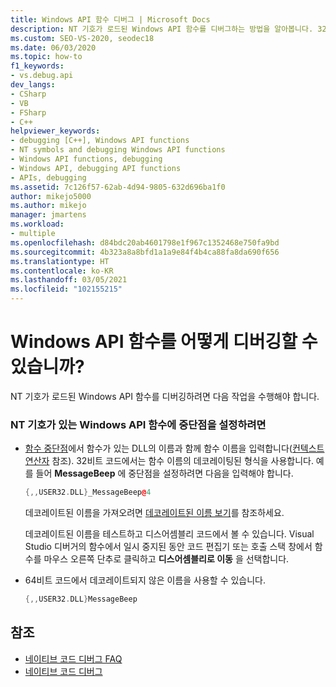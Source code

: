 ```yaml
---
title: Windows API 함수 디버그 | Microsoft Docs
description: NT 기호가 로드된 Windows API 함수를 디버그하는 방법을 알아봅니다. 32비트 코드에서 데코레이트된 형식의 함수 이름을 사용하여 중단점을 설정합니다.
ms.custom: SEO-VS-2020, seodec18
ms.date: 06/03/2020
ms.topic: how-to
f1_keywords:
- vs.debug.api
dev_langs:
- CSharp
- VB
- FSharp
- C++
helpviewer_keywords:
- debugging [C++], Windows API functions
- NT symbols and debugging Windows API functions
- Windows API functions, debugging
- Windows API, debugging API functions
- APIs, debugging
ms.assetid: 7c126f57-62ab-4d94-9805-632d696ba1f0
author: mikejo5000
ms.author: mikejo
manager: jmartens
ms.workload:
- multiple
ms.openlocfilehash: d84bdc20ab4601798e1f967c1352468e750fa9bd
ms.sourcegitcommit: 4b323a8a8bfd1a1a9e84f4b4ca88fa8da690f656
ms.translationtype: HT
ms.contentlocale: ko-KR
ms.lasthandoff: 03/05/2021
ms.locfileid: "102155215"
---
```

# <a name="how-can-i-debug-windows-api-functions"></a>Windows API 함수를 어떻게 디버깅할 수 있습니까?
NT 기호가 로드된 Windows API 함수를 디버깅하려면 다음 작업을 수행해야 합니다.

### <a name="to-set-a-breakpoint-on-a-windows-api-function-with-nt-symbols-loaded"></a>NT 기호가 있는 Windows API 함수에 중단점을 설정하려면

- [함수 중단점](../debugger/using-breakpoints.md#BKMK_Set_a_breakpoint_in_a_source_file)에서 함수가 있는 DLL의 이름과 함께 함수 이름을 입력합니다([컨텍스트 연산자](../debugger/context-operator-cpp.md) 참조). 32비트 코드에서는 함수 이름의 데코레이팅된 형식을 사용합니다. 예를 들어 **MessageBeep** 에 중단점을 설정하려면 다음을 입력해야 합니다.

    ```cpp
    {,,USER32.DLL}_MessageBeep@4
    ```

     데코레이트된 이름을 가져오려면 [데코레이트된 이름 보기](/previous-versions/5x49w699(v=vs.140))를 참조하세요.

     데코레이트된 이름을 테스트하고 디스어셈블리 코드에서 볼 수 있습니다. Visual Studio 디버거의 함수에서 일시 중지된 동안 코드 편집기 또는 호출 스택 창에서 함수를 마우스 오른쪽 단추로 클릭하고 **디스어셈블리로 이동** 을 선택합니다.

- 64비트 코드에서 데코레이트되지 않은 이름을 사용할 수 있습니다.

    ```cpp
    {,,USER32.DLL}MessageBeep
    ```

## <a name="see-also"></a>참조
- [네이티브 코드 디버그 FAQ](../debugger/debugging-native-code-faqs.md)
- [네이티브 코드 디버그](../debugger/debugging-native-code.md)
